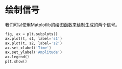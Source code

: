 # 绘制信号

我们可以使用Matplotlib的绘图函数来绘制生成的两个信号。

```python
fig, ax = plt.subplots()
ax.plot(t, s1, label='s1')
ax.plot(t, s2, label='s2')
ax.set_xlabel('Time')
ax.set_ylabel('Amplitude')
ax.legend()
plt.show()
```
